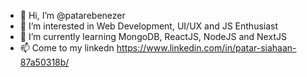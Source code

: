 - 👋 Hi, I’m @patarebenezer
- 👀 I’m interested in Web Development, UI/UX and JS Enthusiast
- 🌱 I’m currently learning MongoDB, ReactJS, NodeJS and NextJS
- 📫 Come to my linkedn https://www.linkedin.com/in/patar-siahaan-87a50318b/

<!---
patarebenezer/patarebenezer is a ✨ special ✨ repository because its `README.md` (this file) appears on your GitHub profile.
You can click the Preview link to take a look at your changes.
--->
